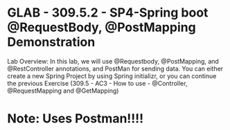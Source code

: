 
# GLAB - 309.5.2 - SP4-Spring boot @RequestBody, @PostMapping Demonstration

Lab Overview: 
In this lab, we will use @Requestbody, @PostMapping, and @RestController annotations, and PostMan for sending data. 
You can either create a new Spring Project by using Spring initializr, or you can continue the previous Exercise (309.5 - AC3 - How to use - @Controller, @RequestMapping and @GetMapping)

# Note: Uses Postman!!!!
